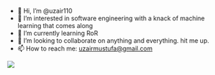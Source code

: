- 👋 Hi, I’m @uzair110
- 👀 I’m interested in software engineering with a knack of machine learning that comes along
- 🌱 I’m currently learning RoR
- 💞️ I’m looking to collaborate on anything and everything. hit me up.
- 📫 How to reach me: uzairmustufa@gmail.com

![](https://komarev.com/ghpvc/?username=uzair110)

<!---
uzair110/uzair110 is a ✨ special ✨ repository because its `README.md` (this file) appears on your GitHub profile.
You can click the Preview link to take a look at your changes.
--->
